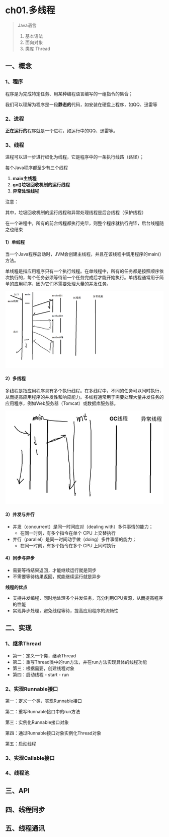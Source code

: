 # ch01.多线程

>Java语言
>
>1. 基本语法
>2. 面向对象
>3. 类库 Thread

## 一、概念

### 1、程序

程序是为完成特定任务、用某种编程语言编写的一组指令的集合；

我们可以理解为程序是一段**静态的**代码，如安装在硬盘上程序，如QQ、迅雷等



### 2、进程

**正在运行的**程序就是一个进程，如运行中的QQ、迅雷等。



### 3、线程

进程可以进一步进行细化为线程，它是程序中的一条执行线路（路径）；

每个Java程序都至少有三个线程

1. **main主线程**
2. **gc()垃圾回收机制的运行线程**
3. **异常处理线程**

注意：

其中，垃圾回收机制的运行线程和异常处理线程是后台线程（保护线程）

在一个进程中，所有的前台线程都执行完毕，则整个程序就执行完毕，后台线程随之也结束



#### 1）单线程

当一个Java程序启动时，JVM会创建主线程，并且在该线程中调用程序的main()方法。

单线程是指应用程序只有一个执行线程。在单线程中，所有的任务都是按照顺序依次执行的，每个任务必须等待前一个任务完成后才能开始执行。单线程通常用于简单的应用程序，因为它们不需要处理大量的并发任务。

![](images/单线程.png)



#### 2）多线程

多线程是指应用程序具有多个执行线程。在多线程中，不同的任务可以同时执行，从而提高应用程序的并发性和响应能力。多线程通常用于需要处理大量并发任务的应用程序，例如Web服务器（Tomcat）或数据库服务器。

![](images/多线程.png)

#### 3）并发与并行

- 并发（concurrent）是同一时间应对（dealing with）多件事情的能力；
  - 在同一时刻，有多个指令在单个 CPU 上交替执行
- 并行（parallel）是同一时间动手做（doing）多件事情的能力；
  - 在同一时刻，有多个指令在多个 CPU 上同时执行



#### 4）同步与异步

- 需要等待结果返回，才能继续运行就是同步
- 不需要等待结果返回，就能继续运行就是异步



**线程的优点**

- 支持并发编程，同时地处理多个并发任务，充分利用CPU资源，从而提高程序的性能
- 实现异步处理，避免线程等待，提高应用程序的流畅性



## 二、实现

### 1、继承Thread

- 第一：定义一个类，继承Thread
- 第二：重写Thread类中的run方法，并在run方法实现具体的线程功能
- 第三：根据需要，创建线程对象
- 第四：启动线程 - start - run



### 2、实现Runnable接口

第一：定义一个类，实现Runnable接口

第二：重写Runnable接口中的run方法

第三：实例化Runnable接口对象

第四：通过Runnable接口对象实例化Thread对象

第五：启动线程







### 3、实现Callable接口



### 4、线程池





## 三、API



## 四、线程同步



## 五、线程通讯